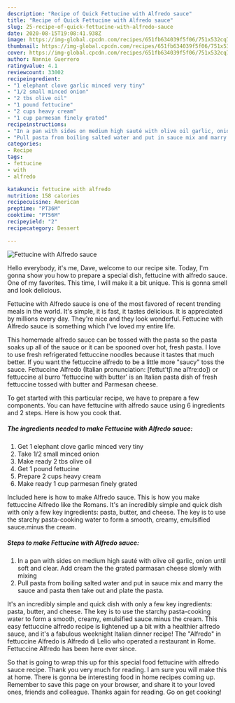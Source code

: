 ```yaml
---
description: "Recipe of Quick Fettucine with Alfredo sauce"
title: "Recipe of Quick Fettucine with Alfredo sauce"
slug: 25-recipe-of-quick-fettucine-with-alfredo-sauce
date: 2020-08-15T19:08:41.938Z
image: https://img-global.cpcdn.com/recipes/651fb634039f5f06/751x532cq70/fettucine-with-alfredo-sauce-recipe-main-photo.jpg
thumbnail: https://img-global.cpcdn.com/recipes/651fb634039f5f06/751x532cq70/fettucine-with-alfredo-sauce-recipe-main-photo.jpg
cover: https://img-global.cpcdn.com/recipes/651fb634039f5f06/751x532cq70/fettucine-with-alfredo-sauce-recipe-main-photo.jpg
author: Nannie Guerrero
ratingvalue: 4.1
reviewcount: 33002
recipeingredient:
- "1 elephant clove garlic minced very tiny"
- "1/2 small minced onion"
- "2 tbs olive oil"
- "1 pound fettucine"
- "2 cups heavy cream"
- "1 cup parmesan finely grated"
recipeinstructions:
- "In a pan with sides on medium high sauté with olive oil garlic, onion until soft and clear. Add cream the the grated parmasan cheese slowly with mixing"
- "Pull pasta from boiling salted water and put in sauce mix and marry the sauce and pasta then take out and plate the pasta."
categories:
- Recipe
tags:
- fettucine
- with
- alfredo

katakunci: fettucine with alfredo 
nutrition: 158 calories
recipecuisine: American
preptime: "PT36M"
cooktime: "PT56M"
recipeyield: "2"
recipecategory: Dessert

---
```



![Fettucine with Alfredo sauce](https://img-global.cpcdn.com/recipes/651fb634039f5f06/751x532cq70/fettucine-with-alfredo-sauce-recipe-main-photo.jpg)

Hello everybody, it's me, Dave, welcome to our recipe site. Today, I'm gonna show you how to prepare a special dish, fettucine with alfredo sauce. One of my favorites. This time, I will make it a bit unique. This is gonna smell and look delicious.

Fettucine with Alfredo sauce is one of the most favored of recent trending meals in the world. It's simple, it is fast, it tastes delicious. It is appreciated by millions every day. They're nice and they look wonderful. Fettucine with Alfredo sauce is something which I've loved my entire life.

This homemade alfredo sauce can be tossed with the pasta so the pasta soaks up all of the sauce or it can be spooned over hot, fresh pasta. I love to use fresh refrigerated fettuccine noodles because it tastes that much better. If you want the fettuccine alfredo to be a little more &#34;saucy&#34; toss the sauce. Fettuccine Alfredo (Italian pronunciation: [fettut&#39;tʃiːne alˈfreːdo]) or fettuccine al burro &#39;fettuccine with butter&#39; is an Italian pasta dish of fresh fettuccine tossed with butter and Parmesan cheese.


To get started with this particular recipe, we have to prepare a few components. You can have fettucine with alfredo sauce using 6 ingredients and 2 steps. Here is how you cook that.

<!--inarticleads1-->

##### The ingredients needed to make Fettucine with Alfredo sauce:

1. Get 1 elephant clove garlic minced very tiny
1. Take 1/2 small minced onion
1. Make ready 2 tbs olive oil
1. Get 1 pound fettucine
1. Prepare 2 cups heavy cream
1. Make ready 1 cup parmesan finely grated


Included here is how to make Alfredo sauce. This is how you make fettuccine Alfredo like the Romans. It&#39;s an incredibly simple and quick dish with only a few key ingredients: pasta, butter, and cheese. The key is to use the starchy pasta-cooking water to form a smooth, creamy, emulsified sauce.minus the cream. 

<!--inarticleads2-->

##### Steps to make Fettucine with Alfredo sauce:

1. In a pan with sides on medium high sauté with olive oil garlic, onion until soft and clear. Add cream the the grated parmasan cheese slowly with mixing
1. Pull pasta from boiling salted water and put in sauce mix and marry the sauce and pasta then take out and plate the pasta.


It&#39;s an incredibly simple and quick dish with only a few key ingredients: pasta, butter, and cheese. The key is to use the starchy pasta-cooking water to form a smooth, creamy, emulsified sauce.minus the cream. This easy fettuccine alfredo recipe is lightened up a bit with a healthier alfredo sauce, and it&#39;s a fabulous weeknight Italian dinner recipe! The &#34;Alfredo&#34; in fettuccine Alfredo is Alfredo di Lelio who operated a restaurant in Rome. Fettuccine Alfredo has been here ever since. 

So that is going to wrap this up for this special food fettucine with alfredo sauce recipe. Thank you very much for reading. I am sure you will make this at home. There is gonna be interesting food in home recipes coming up. Remember to save this page on your browser, and share it to your loved ones, friends and colleague. Thanks again for reading. Go on get cooking!
